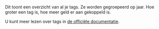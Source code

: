 Dit toont een overzicht van al je tags. Ze worden gegroepeerd op jaar. Hoe groter een tag is, hoe meer geld er aan gekoppeld is.

U kunt meer lezen over tags in [de officiële documentatie](https://firefly-iii.readthedocs.io/en/latest/concepts/tags.html).